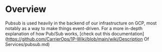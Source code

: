 # Overview

Pubsub is used heavily in the backend of our infrastructure on GCP, most notably as a way to make things event-driven. For a more in-depth explanation of how Pub/Sub works, [check out this documentation](https://github.com/CarrierOps/1P-Wiki/blob/main/wiki/Description Of Services/pubsub.md)
